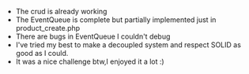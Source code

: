 - The crud is already working
- The EventQueue is complete but partially implemented just in product_create.php
- There are bugs in EventQueue I couldn't debug
- I've tried my best to make a decoupled system and respect SOLID as good as I could.
- It was a nice challenge btw,I enjoyed it a lot :) 
